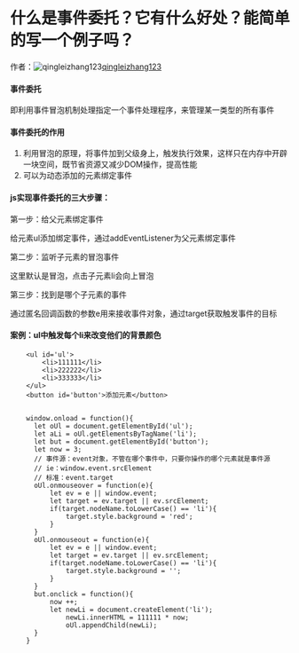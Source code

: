 # 什么是事件委托？它有什么好处？能简单的写一个例子吗？

作者：![qingleizhang123](https://avatars.githubusercontent.com/u/49708488?s=80&v=4)[qingleizhang123](https://github/qingleizhang123)

#### 事件委托

即利用事件冒泡机制处理指定一个事件处理程序，来管理某一类型的所有事件

#### 事件委托的作用

  1. 利用冒泡的原理，将事件加到父级身上，触发执行效果，这样只在内存中开辟一块空间，既节省资源又减少DOM操作，提高性能
  2. 可以为动态添加的元素绑定事件



#### js实现事件委托的三大步骤：

第一步：给父元素绑定事件

给元素ul添加绑定事件，通过addEventListener为父元素绑定事件

第二步：监听子元素的冒泡事件

这里默认是冒泡，点击子元素li会向上冒泡

第三步：找到是哪个子元素的事件

通过匿名回调函数的参数e用来接收事件对象，通过target获取触发事件的目标

#### 案例：ul中触发每个li来改变他们的背景颜色
``` 
    <ul id='ul'>
        <li>111111</li>
        <li>222222</li>
        <li>333333</li>
    </ul>
    <button id='button'>添加元素</button>
    
```
``` 
    window.onload = function(){
      let oUl = document.getElementById('ul');
      let aLi = oUl.getElementsByTagName('li');
      let but = document.getElementById('button');
      let now = 3;
      // 事件源：event对象，不管在哪个事件中，只要你操作的哪个元素就是事件源
      // ie：window.event.srcElement
      // 标准：event.target
      oUl.onmouseover = function(e){
          let ev = e || window.event;
          let target = ev.target || ev.srcElement;
          if(target.nodeName.toLowerCase() == 'li'){
              target.style.background = 'red';
          }
      }
      oUl.onmouseout = function(e){
          let ev = e || window.event;
          let target = ev.target || ev.srcElement;
          if(target.nodeName.toLowerCase() == 'li'){
              target.style.background = '';
          }
      }
      but.onclick = function(){
          now ++;
          let newLi = document.createElement('li');
              newLi.innerHTML = 111111 * now;
              oUl.appendChild(newLi);
      }
    }
    
```
